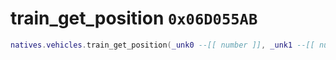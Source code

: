 # train_get_position `0x06D055AB`

```lua
natives.vehicles.train_get_position(_unk0 --[[ number ]], _unk1 --[[ number ]])
```